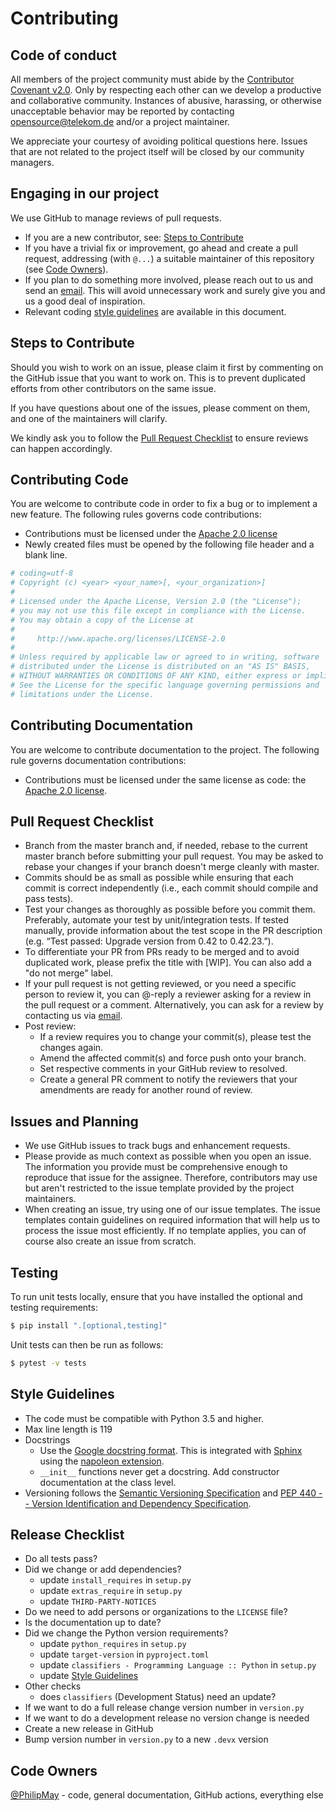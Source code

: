 # Contributing

## Code of conduct

All members of the project community must abide by the [Contributor Covenant v2.0](CODE_OF_CONDUCT.md).
Only by respecting each other can we develop a productive and collaborative community.
Instances of abusive, harassing, or otherwise unacceptable behavior may be reported by contacting
[opensource@telekom.de](mailto:opensource@telekom.de) and/or a project maintainer.

We appreciate your courtesy of avoiding political questions here. Issues that are not related to
the project itself will be closed by our community managers.

## Engaging in our project

We use GitHub to manage reviews of pull requests.

- If you are a new contributor, see: [Steps to Contribute](#steps-to-contribute)
- If you have a trivial fix or improvement, go ahead and create a pull request,
  addressing (with `@...`) a suitable maintainer of this repository (see [Code Owners](#code-owners)).
- If you plan to do something more involved, please reach out to us and send an [email](mailto:opensource@telekom.de).
  This will avoid unnecessary work and surely give you and us a good deal of inspiration.
- Relevant coding [style guidelines](#style-guidelines) are available in this document.

## Steps to Contribute

Should you wish to work on an issue, please claim it first by commenting
on the GitHub issue that you want to work on. This is to prevent duplicated
efforts from other contributors on the same issue.

If you have questions about one of the issues, please comment on them,
and one of the maintainers will clarify.

We kindly ask you to follow the [Pull Request Checklist](#Pull-Request-Checklist)
to ensure reviews can happen accordingly.

## Contributing Code

You are welcome to contribute code in order to fix a bug or to implement a new feature.
The following rules governs code contributions:

- Contributions must be licensed under the [Apache 2.0 license](LICENSE)
- Newly created files must be opened by the following file header and a
  blank line.

```python
# coding=utf-8
# Copyright (c) <year> <your_name>[, <your_organization>]
#
# Licensed under the Apache License, Version 2.0 (the "License");
# you may not use this file except in compliance with the License.
# You may obtain a copy of the License at
#
#     http://www.apache.org/licenses/LICENSE-2.0
#
# Unless required by applicable law or agreed to in writing, software
# distributed under the License is distributed on an "AS IS" BASIS,
# WITHOUT WARRANTIES OR CONDITIONS OF ANY KIND, either express or implied.
# See the License for the specific language governing permissions and
# limitations under the License.

```

## Contributing Documentation

You are welcome to contribute documentation to the project.
The following rule governs documentation contributions:

- Contributions must be licensed under the same license as code: the [Apache 2.0 license](LICENSE).

## Pull Request Checklist

- Branch from the master branch and, if needed, rebase to the current master branch
  before submitting your pull request. You may be asked to rebase your changes if your
  branch doesn't merge cleanly with master.
- Commits should be as small as possible while ensuring that each commit is correct
  independently (i.e., each commit should compile and pass tests).
- Test your changes as thoroughly as possible before you commit them. Preferably,
  automate your test by unit/integration tests. If tested manually, provide information
  about the test scope in the PR description (e.g. “Test passed: Upgrade version from
  0.42 to 0.42.23.”).
- To differentiate your PR from PRs ready to be merged and to avoid duplicated work,
  please prefix the title with \[WIP\]. You can also add a "do not merge" label.
- If your pull request is not getting reviewed, or you need a specific person to review it,
  you can @-reply a reviewer asking for a review in the pull request or a comment. Alternatively,
  you can ask for a review by contacting us via [email](mailto:opensource@telekom.de).
- Post review:
  - If a review requires you to change your commit(s), please test the changes again.
  - Amend the affected commit(s) and force push onto your branch.
  - Set respective comments in your GitHub review to resolved.
  - Create a general PR comment to notify the reviewers that your amendments are ready for
    another round of review.

## Issues and Planning

- We use GitHub issues to track bugs and enhancement requests.
- Please provide as much context as possible when you open an issue.
  The information you provide must be comprehensive enough to reproduce
  that issue for the assignee. Therefore, contributors may use but aren't
  restricted to the issue template provided by the project maintainers.
- When creating an issue, try using one of our issue templates. The issue
  templates contain guidelines on required information that will help us to
  process the issue most efficiently. If no template applies, you can of course
  also create an issue from scratch.

## Testing

To run unit tests locally, ensure that you have installed the optional and testing requirements:

```bash
$ pip install ".[optional,testing]"
```

Unit tests can then be run as follows:

```bash
$ pytest -v tests
```

## Style Guidelines

- The code must be compatible with Python 3.5 and higher.
- Max line length is 119
- Docstrings
  - Use the [Google docstring format](https://github.com/google/styleguide/blob/gh-pages/pyguide.md#38-comments-and-docstrings).
    This is integrated with [Sphinx](https://www.sphinx-doc.org/) using the
    [napoleon extension](https://sphinxcontrib-napoleon.readthedocs.io/).
  - `__init__` functions never get a docstring. Add constructor documentation at the class level.
- Versioning follows the [Semantic Versioning Specification](https://semver.org/) and
  [PEP 440 -- Version Identification and Dependency Specification](https://www.python.org/dev/peps/pep-0440/).

## Release Checklist

- Do all tests pass?
- Did we change or add dependencies?
  - update `install_requires` in `setup.py`
  - update `extras_require` in `setup.py`
  - update `THIRD-PARTY-NOTICES`
- Do we need to add persons or organizations to the `LICENSE` file?
- Is the documentation up to date?
- Did we change the Python version requirements?
  - update `python_requires` in `setup.py`
  - update `target-version` in `pyproject.toml`
  - update `classifiers - Programming Language :: Python` in `setup.py`
  - update [Style Guidelines](#style-guidelines)
- Other checks
  - does `classifiers` (Development Status) need an update?
- If we want to do a full release change version number in `version.py`
- If we want to do a development release no version change is needed
- Create a new release in GitHub
- Bump version number in `version.py` to a new `.devx` version

## Code Owners

[@PhilipMay](https://github.com/PhilipMay) - code, general documentation, GitHub actions,
everything else
